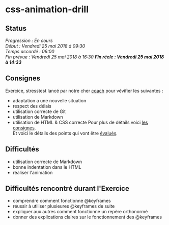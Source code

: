 # css-animation-drill  
## Status  
*Progression : En cours*  
*Début : Vendredi 25 mai 2018 à 09:30*  
*Temps accordé : 06:00*  
*Fin prévue : Vendredi 25 mai 2018 à 16:30*
***Fin réele : Vendredi 25 mai 2018 à 14:33***  
## Consignes  
Exercice, stresstest lancé par notre cher [coach](https://github.com/pixeline) pour vévifier les suivantes :  
* adaptation a une nouvelle situation  
* respect des délais
* utilisation correcte de Git
* utilisation de Markdown
* utilisation de HTML & CSS correcte
Pour plus de détails voici [les consignes](https://becodeorg.github.io/end-of-prairie-technical-drill/).  
Et voici le détails des points qui vont être [évalués](https://becodeorg.github.io/end-of-prairie-technical-drill/criteria.html).  
## Difficultés  
* utilisation correcte de Markdown
* bonne indentation dans le HTML
* réaliser l'animation  
## Difficultés rencontré durant l'Exercice  
* comprendre comment fonctionne @keyframes
* réussir à utiliser plusieures @keyframes de suite
* expliquer aux autres comment fonctionne un repère orthonormé
* donner des explications claires sur le fonctionnement des @keyframes
